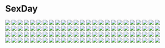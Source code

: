 # SexDay
![](https://konachan.com/image/9c6e9e920dc1321e4295bff70805bb66/Konachan.com%20-%2014298%20anthropomorphism%20breasts%20cleavage%20elbow_gloves%20gloves%20os-tan%20windows%20xp.jpg)
![](https://konachan.com/image/9ea5719048881f7204d0bee4dc23eff4/Konachan.com%20-%20242914%20animal%20apple%20bat%20bow%20cross%20food%20fruit%20group%20gun%20halloween%20hat%20headband%20male%20original%20pantyhose%20pumpkin%20ra-bit%20skirt%20tail%20tie%20weapon%20witch_hat%20wolfgirl.jpg)
![](https://konachan.com/image/a66e8d1d8d6178182c5f2e1790020f6d/Konachan.com%20-%20113530%20amami_haruka%20chibi%20futami_ami%20futami_mami%20ganaha_hibiki%20group%20hoshii_miki%20idolmaster%20kikuchi_makoto%20minase_iori%20miura_azusa%20shijou_takane%20twins.jpg)
![](https://konachan.com/image/427c94324917f9b74065f3edcd6e5fd9/Konachan.com%20-%20219913%20all_male%20blindfold%20japanese_clothes%20kzcjimmy%20male%20necklace%20original%20pixiv_fantasia%20red_hair%20short_hair%20torn_clothes.jpg)
![](https://konachan.com/jpeg/ba74915f8770e9776ec2eb3a5d6cb8e5/Konachan.com%20-%2096764%20alice_margatroid%20blonde_hair%20blue_eyes%20book%20doll%20hourai%20mage%20nanahara_fuyuki%20red_eyes%20shanghai_doll%20touhou%20weapon.jpg)
![](https://konachan.com/image/088b5ad3b5696161f1b7aa08cc45f439/Konachan.com%20-%2049060%20119%20green_hair%20hatsune_miku%20headphones%20long_hair%20melt_%28vocaloid%29%20vocaloid.jpg)
![](https://konachan.com/image/e9786e5eea57061a56082914f3ec77fb/Konachan.com%20-%209738%20andou_mahoro%20mahoromatic.jpg)
![](https://konachan.com/image/9b1c80fba8f32cbfb9f8da9e80d7de1b/Konachan.com%20-%209900%20minakami_kaho%20minakami_rinrin%20sister_princess%20skintight%20tagme%20tenhiro_naoto.jpg)
![](https://konachan.com/image/055f364d8853629ae12e45df0480827f/Konachan.com%20-%2085273%20end_of_eternity%20reanbell%20vashyron%20zephyr.jpg)
![](https://konachan.com/jpeg/e3c85293053d468bd2d8c8fca774a850/Konachan.com%20-%20244652%20cc%20close%20code_geass%20green_hair%20transparent%20vector%20yellow_eyes.jpg)
![](https://konachan.com/image/9e5d28269ead3df6088d0da41b98be9c/Konachan.com%20-%20153276%20all_male%20bondage%20brown_hair%20male%20original%20sleeping%20trap%20yuki18r.jpg)
![](https://konachan.com/jpeg/112400c0023b0dd35a70462c8c5e8fc5/Konachan.com%20-%20287356%20amiya_%28arknights%29%20animal_ears%20aqua_eyes%20arknights%20ass%20barefoot%20blush%20brown_hair%20cameltoe%20cropped%20gatari%20long_hair%20ponytail%20tail%20wink.jpg)
![](https://konachan.com/image/dca1e6fe588842f634ed64dd9210a00c/Konachan.com%20-%207150%20animal_ears%20doggirl%20gagraphic%20gashin%20logo%20loli%20watermark.jpg)
![](https://konachan.com/jpeg/fe32021909b95d5c9a79c4676a5b720b/Konachan.com%20-%20295816%202girls%20black_eyes%20black_hair%20brown_hair%20long_hair%20noda_shuha%20original%20scarf%20school_uniform.jpg)
![](https://konachan.com/jpeg/482f54d9a5ab1432340e6dee2473a338/Konachan.com%20-%2034285%20ef%20miyamura_miyako%20nanao_naru.jpg)
![](https://konachan.com/jpeg/6253bb77cb6684858b3d449bf51de786/Konachan.com%20-%20245837%20black_hair%20breasts%20censored%20cunnilingus%20fellatio%20game_cg%20handjob%20male%20navel%20nipples%20penis%20short_hair%20spread_legs%20tomohiro_kai%20twintails%20utsugi_tsubaki.jpg)
![](https://konachan.com/image/98f32c8c93caf101ac83546169f531a6/Konachan.com%20-%20163446%20akkijin%20chaos_%28valkyrie_crusade%29%20clouds%20gloves%20gray_hair%20long_hair%20pink_eyes%20torn_clothes%20valkyrie_crusade%20wings.jpg)
![](https://konachan.com/image/12e90a743bfe056176f9945c529200ad/Konachan.com%20-%20254896%20albedo%20bed%20black_hair%20blush%20breasts%20cleavage%20demon%20elbow_gloves%20gloves%20horns%20long_hair%20maehara_momoko%20overlord%20scan%20wings%20yellow_eyes.jpg)
![](https://konachan.com/image/6a46ef01e07c1674f0e8edf1c817e929/Konachan.com%20-%20103148%20blonde_hair%20blue_eyes%20breasts%20cleavage%20sweet_devil_%28vocaloid%29%20tail%20thighhighs%20tie%20vocaloid.jpg)
![](https://konachan.com/jpeg/adecca6199ecf750c762f5118034d33a/Konachan.com%20-%20284480%20animal%20boots%20breasts%20dress%20gray_hair%20original%20penguin%20ponytail%20purple_eyes%20signed%20waifu2x%20white%20yua_%28tick-tack%29.jpg)
![](https://konachan.com/image/73cc0368837366bb7ce9a138275c1e2d/Konachan.com%20-%2027939%20loveless.jpg)
![](https://konachan.com/image/45634849a665d90b5714558fea1e9293/Konachan.com%20-%2015511%20ryoujoku_onna_kyoushi_reijin_tenraku_hen%20tagme.jpg)
![](https://konachan.com/jpeg/92c401a953cf048c4ad4263854f3135f/Konachan.com%20-%20183461%20blue_hair%20clouds%20dress%20flowers%20hinanawi_tenshi%20long_hair%20red_eyes%20see_through%20suisai.%20touhou.jpg)
![](https://konachan.com/image/6f67ebccb4889e6b349c991743b7912a/Konachan.com%20-%20271461%202girls%20animal_ears%20aqua_eyes%20blade_%26_soul%20breasts%20cleavage%20inpel%20long_hair%20panties%20red_eyes%20shirt%20tail%20underwear%20watermark%20white%20white_hair%20yukata.jpg)
![](https://konachan.com/jpeg/be67bbc9b0fc08cbfb3a77ee7adb5635/Konachan.com%20-%2050534%20chibi%20saki%20scan.jpg)
![](https://konachan.com/jpeg/a9365094a59b231c78b8894376f37988/Konachan.com%20-%20176880%20anus%20ass%20black_hair%20blush%20fujimori_kaname%20game_cg%20long_hair%20nopan%20pussy%20red_eyes%20shidou_mana%20thighhighs%20third-party_edit%20uncensored%20yuuki_hagure.jpg)
![](https://konachan.com/image/3fc1f499569ea9db522b8452d2ffa763/Konachan.com%20-%20302806%20bodysuit%20computer%20drink%20gun%20punishing%3A_gray_raven%20robot%20short_hair%20techgirl%20thighhighs%20weapon%20white_hair%20yellow_eyes%20zheshe_jing.jpg)
![](https://konachan.com/image/66a94979e34ed24e33561bc668e2e798/Konachan.com%20-%20175963%20blue_eyes%20blue_hair%20dress%20feathers%20flowers%20glasses%20gloves%20group%20gumi%20kaito%20long_hair%20male%20meiko%20microphone%20pantyhose%20pink_hair%20rose%20scarf%20vocaloid.jpg)
![](https://konachan.com/image/a3f6ff86f0ffa560dbc226dd9a7730cb/Konachan.com%20-%2028451%20bikini%20hiiragi_kagami%20hug%20izumi_konata%20lucky_star%20swimsuit.jpg)
![](https://konachan.com/image/483b163eaef4fc033b22bb611680954f/Konachan.com%20-%20236040%202girls%20black_eyes%20black_hair%20blonde_hair%20building%20hakurei_reimu%20hat%20long_hair%20shorts%20skirt%20socks%20touhou%20train%20weapon%20yellow_eyes%20zicai_tang.jpg)
![](https://konachan.com/jpeg/1a5268e760e73df0bd7313544ba9fd4f/Konachan.com%20-%20255262%20anus%20aoi_tori%20censored%20game_cg%20gray_hair%20koku%20long_hair%20nude%20purple_software%20pussy%20pussy_juice%20tagme_%28character%29%20thighhighs.jpg)
![](https://konachan.com/image/b82ed2704e760ac415f603217496e7ca/Konachan.com%20-%20171767%20blue_eyes%20chikashige%20flowers%20gloves%20headphones%20long_hair%20megurine_luka%20navel%20necklace%20pink_hair%20rose%20vocaloid.jpg)
![](https://konachan.com/jpeg/f8eb4481ef66ff031fe3b0ec48f75060/Konachan.com%20-%20168498%20blindfold%20blush%20bondage%20boots%20breasts%20censored%20cum%20long_hair%20mask%20nipples%20nishieda%20orange_hair%20original%20penis%20pubic_hair%20pussy%20scan%20sex%20thighhighs%20wet.jpg)
![](https://konachan.com/image/1e000b70cabc9c986820e154a7793476/Konachan.com%20-%20150553%20black_hair%20original%20school_uniform%20thighhighs%20tokiti.jpg)
![](https://konachan.com/image/bd6dc846769f75aca19e793127dee18c/Konachan.com%20-%20284789%20bed%20blue_eyes%20blush%20breasts%20brown_hair%20choker%20cleavage%20close%20couch%20headdress%20maid%20original%20sakiryo_kanna%20short_hair%20thighhighs%20wristwear.jpg)
![](https://konachan.com/image/b170db8c73c48dba18c507ac54e52bac/Konachan.com%20-%20277063%20blonde_hair%20fate_grand_order%20fate_%28series%29%20flat_chest%20hat%20loli%20long_hair%20panties%20pink_eyes%20signed%20sketch%20swd3e2%20underwear.jpg)
![](https://konachan.com/jpeg/1c3460ae6f9301bcd4d06ee2e183b4ae/Konachan.com%20-%20218329%20aqua_eyes%20blonde_hair%20blush%20ellen_baker%20karutamo%20new_horizon%20petals%20ponytail%20third-party_edit%20white%20wink.jpg)
![](https://konachan.com/image/44f33073203559ce04199366f2bfdd59/Konachan.com%20-%2014940%20alvis_hamilton%20claus_valca%20last_exile%20lavie_head.jpg)
![](https://konachan.com/jpeg/bf5741065158db81a83dbc0098a8590c/Konachan.com%20-%20299006%20akai_haato%20blonde_hair%20green_eyes%20hololive%20long_hair%20navel%20neps-l%20nipples%20nude%20pussy%20signed%20thighhighs%20uncensored.jpg)
![](https://konachan.com/jpeg/5d533b48939fd3379ad3138b601233ed/Konachan.com%20-%207157%20clamp%20hanato_kobato%20kobato.jpg)
![](https://konachan.com/jpeg/4c784ca3bb2edb59500da42d18c65967/Konachan.com%20-%20265618%20animal_ears%20black_hair%20catgirl%20chibi%20food%20game_cg%20green_eyes%20long_hair%20nekoya_kohina%20noda_shuha%20purple_eyes%20skyfish%20tagme_%28artist%29%20white_hair.jpg)
![](https://konachan.com/image/9064f26bfeb5dcb34129a794e447c323/Konachan.com%20-%2057750%20blindfold%20blue_hair%20bondage%20gag%20glasses%20guitar%20hiiragi_kagami%20instrument%20izumi_konata%20long_hair%20lucky_star%20parody%20purple_hair%20takara_miyuki%20white_hair.jpg)
![](https://konachan.com/image/f5883164aa7dab680410a19064c34d37/Konachan.com%20-%20142355%20breasts%20chitanda_eru%20hyouka%20jpeg_artifacts%20nakano_sora%20nipples%20underwear%20undressing.jpg)
![](https://konachan.com/jpeg/84fdd0b7742eb1b02eeca1fc9102c8d5/Konachan.com%20-%20219682%20kan_%28aaaaari35%29%20shameimaru_aya%20touhou.jpg)
![](https://konachan.com/image/420811c22d9afc4462f86bc59fddae0c/Konachan.com%20-%20167938%20agemono%20barefoot%20black_hair%20blue_eyes%20blush%20bow%20bra%20breasts%20cleavage%20flat_chest%20garter%20loli%20navel%20original%20panties%20ponytail%20twintails%20underwear%20white.jpg)
![](https://konachan.com/image/a2e0865ecb06b8dd50b3b00f797d12b1/Konachan.com%20-%2052338%20tengen_toppa_gurren_lagann%20yoko_littner.jpg)
![](https://konachan.com/image/7b6f96b368564ab47c14fbaea942fbf9/Konachan.com%20-%20129867%20black_hair%20black_rock_shooter%20blue_eyes%20chain%20hellshock%20kuroi_mato%20scar%20twintails%20weapon.jpg)
![](https://konachan.com/image/cd62d615e4524fe74b6182987c7982b2/Konachan.com%20-%2035262%20ayanami_rei%20fukano_youichi%20gothic%20ikari_shinji%20neon_genesis_evangelion%20soryu_asuka_langley.jpg)
![](https://konachan.com/jpeg/0e71ac127a5def807074827b4dcbb92e/Konachan.com%20-%20188962%202girls%20animal_ears%20catgirl%20long_hair%20lump_of_sugar%20mizune_gin%20prism_rhythm%20school_uniform%20sesena_yau%20tail%20thighhighs%20tokitou_kasumi.jpg)
![](https://konachan.com/jpeg/1dbf0064f5a61e9f297842e5943fd557/Konachan.com%20-%20278567%20animal_ears%20ass%20bell%20black_hair%20bow%20braids%20breasts%20foxgirl%20gloves%20long_hair%20no_bra%20nopan%20ofuda%20open_shirt%20original%20rope%20tail%20thighhighs%20waifu2x.jpg)
![](https://konachan.com/jpeg/bc145f7b388ebb38ffed5604edc8cbb3/Konachan.com%20-%20146740%20bed%20blonde_hair%20flandre_scarlet%20glasses%20haruyonoto%20navel%20red_eyes%20school_uniform%20thighhighs%20touhou%20underwear%20vampire.jpg)
![](https://konachan.com/image/7c49ded2ecc5fd7900586d205bac9726/Konachan.com%20-%2041818%20atsushi_doujou%20black%20genda_ryusuke%20kasahara_iku%20komaki_mikihisa%20shibasaki_asako%20tezuka_hikaru%20toshokan_sensou.jpg)
![](https://konachan.com/image/ad7efc383c6079d71248c8f6048963d2/Konachan.com%20-%20242608%20bow%20breasts%20gray_hair%20green_eyes%20long_hair%20luo_tianyi%20nerv110%20petals%20vocaloid%20vocaloid_china.jpg)
![](https://konachan.com/jpeg/0d0e17b3833418e2b9e17972053de926/Konachan.com%20-%20282789%202girls%20breasts%20cinderella_%28sinoalice%29%20dark_skin%20gun%20hoshizaki_reita%20signed%20sinoalice%20snow_white_%28sinoalice%29%20sword%20watermark%20weapon.jpg)
![](https://konachan.com/jpeg/260746e3e15778c578ac1fb33bc9fcfe/Konachan.com%20-%20147567%20anus%20bed%20blush%20breasts%20collar%20cross%20fang%20green_eyes%20kneehighs%20long_hair%20navel%20necklace%20nipples%20pink_hair%20pussy%20saipaco%20spread_legs%20uncensored.jpg)
![](https://konachan.com/jpeg/f34945a7f3d05a64c19b99298f6b27bd/Konachan.com%20-%20291032%20animal_ears%20blonde_hair%20blush%20breasts%20foxgirl%20kemono_friends%20long_hair%20nipples%20nude%20orange_eyes%20pussy%20spread_legs%20tateha%20tie%20uncensored.jpg)
![](https://konachan.com/jpeg/1e99dc37321054dc9edde8110b661527/Konachan.com%20-%20124087%20animal_ears%20blush%20foxgirl%20japanese_clothes%20long_hair%20miko%20night%20original%20panties%20red_eyes%20second_heaven%20tail%20thighhighs%20underwear.jpg)
![](https://konachan.com/image/3fc77172f065f3a8bff1c2e14839d9f8/Konachan.com%20-%2026815%20nana%20nana_%28series%29%20osaki_nana%20silhouette.jpg)
![](https://konachan.com/image/f40a13870fdeb6824351ac60473db3f0/Konachan.com%20-%2023569%20black_lagoon%20dutch%20gun%20revy%20weapon.jpg)
![](https://konachan.com/jpeg/38e93375c455541e3d500136f44c7cae/Konachan.com%20-%20251804%20anthropomorphism%20azur_lane%20chita_%28ketchup%29%20long_hair%20red_eyes%20signed%20thighhighs%20twintails%20vampire_%28azur_lane%29%20white_hair.jpg)
![](https://konachan.com/image/219dc67ba35002250e3d19aa3f1fa8b9/Konachan.com%20-%20215439%20anthropomorphism%20aqua_eyes%20armor%20bikini%20breasts%20cleavage%20glasses%20gloves%20gods%20kantai_collection%20supply_depot_hime%20swimsuit%20white_hair.jpg)
![](https://konachan.com/image/df3c3920993521b824427d8d422b3daf/Konachan.com%20-%2094752%20blue_eyes%20blue_hair%20clouds%20flowers%20hatsune_miku%20lightofheaven%20long_hair%20petals%20sky%20twintails%20vocaloid%20wings.jpg)
![](https://konachan.com/image/f2159f10bf6b8a57e25bd33ec1201a83/Konachan.com%20-%2010390%20bikini%20green_eyes%20orange_hair%20raimuiro_senkitan%20sanada_momen%20swimsuit.jpg)
![](https://konachan.com/image/e115dc5ffc50e99ff978ff456cb6ac84/Konachan.com%20-%20134723%20makise_kurisu%20steins%3Bgate%20tagme.jpg)
![](https://konachan.com/image/172d8f21496c9d065ca983fcd28e105f/Konachan.com%20-%20193386%20animal%20barefoot%20breasts%20cherry%20cleavage%20crown%20elephant%20food%20fruit%20green_eyes%20lakshmi_%28p%26d%29%20purple_hair%20puzzle_%26_dragons%20sho_%28shoichi-kokubun%29.jpg)
![](https://konachan.com/image/8f6ab4bc352edcd3f4d14367c8242c39/Konachan.com%20-%2056128%20alicia_melchiott%20brigitte_stark%20isara_gunther%20largo_potter%20valkyria_chronicles%20welkin_gunther.jpg)
![](https://konachan.com/jpeg/4cc8fcdd3363052b29f9a83eec95c17b/Konachan.com%20-%20305063%20kedama_milk%20loli%20long_hair%20original%20signed%20skull%20stockings%20wings.jpg)
![](https://konachan.com/jpeg/c43aa46d56e0d4993b7cf2341fed6627/Konachan.com%20-%2042587%20blue_hair%20da_capo%20green_eyes%20hat%20izumi_konata%20lucky_star%20school_uniform%20shirakawa_kotori%20white.jpg)
![](https://konachan.com/jpeg/284b05b7b25245d92635189bb55d191d/Konachan.com%20-%20227354%202girls%20anal%20blush%20breasts%20crown%20game_cg%20green_eyes%20honey%20nude%20pink_hair%20purple_eyes%20purple_hair%20pussy%20stockings%20uncensored%20wanaca%20wings%20yuri.jpg)
![](https://konachan.com/image/ab5b2b8c5153799a1bce8eef7a6472e5/Konachan.com%20-%2078561%20hatsune_miku%20miku_append%20sky%20twintails%20vocaloid.jpg)
![](https://konachan.com/jpeg/9e4eacb8ba22b5c4fb791c77a37fa148/Konachan.com%20-%20171636%20armor%20black_hair%20katana%20kill_la_kill%20kiryuin_satsuki%20long_hair%20mushiboy%20navel%20sword%20underboob%20weapon.jpg)
![](https://konachan.com/image/240e9754ddcc43a6731bf073a46aa9b6/Konachan.com%20-%20227786%20animal%20bubbles%20emukami%20fish%20food%20long_hair%20original%20polychromatic%20school_uniform%20stars%20water.jpg)
![](https://konachan.com/image/1f826ad806db026c86208fae41832896/Konachan.com%20-%208053%20bikini%20swimsuit.jpg)
![](https://konachan.com/jpeg/e3a6b44206a9e3783d2b077f59ebe0e6/Konachan.com%20-%2055824%2077%20breasts%20cleavage%20dress%20karen_lux_victoria%20long_hair%20mikagami_mamizu%20red_eyes%20red_hair%20summer_dress.jpg)
![](https://konachan.com/jpeg/d22e9ca43d010a547cb14208ead8cc96/Konachan.com%20-%20240693%20blonde_hair%20breasts%20cleavage%20demon%20elbow_gloves%20gloves%20laurelfalcon%20long_hair%20orange_eyes%20original%20pointed_ears%20succubus%20tail%20wings.jpg)
![](https://konachan.com/image/31aa7f7408361040c38c549e84337e6f/Konachan.com%20-%20100102%20bow%20bow_%28weapon%29%20kaname_madoka%20mahou_shoujo_madoka_magica%20pink_hair%20weapon.jpg)
![](https://konachan.com/image/b67ab9324d49f139f3c7d25a99f2bc34/Konachan.com%20-%2058269%20ass%20bath%20itou_noiji%20nude%20scan%20shakugan_no_shana%20shana.jpg)
![](https://konachan.com/image/2a9e0a6f5f8666632b38e9d8380ee0b1/Konachan.com%20-%20148897%20anegasaki_nene%20brown_hair%20flowers%20hat%20love_plus%20mino_taro%20rose.jpg)
![](https://konachan.com/image/dc15cf7385ac76b1efa44310e80dc750/Konachan.com%20-%20138537%20hatsune_miku%20mariwai_%28marireroy%29%20red%20silhouette%20vocaloid.jpg)
![](https://konachan.com/image/70c3277b70ed5e5886c97d763510ad1f/Konachan.com%20-%20155713%20blue_eyes%20blue_hair%20cinderella%20dress%20flowers%20tagme.jpg)
![](https://konachan.com/image/35883862afbd872f4052c21db392ce66/Konachan.com%20-%2026986%20izumi_konata%20lucky_star%20parody%20sky%20toki_wo_kakeru_shoujo.jpg)
![](https://konachan.com/jpeg/babca776a2dfd6324f34823b18001281/Konachan.com%20-%20203820%20animal_ears%20anza_tomo%20bed%20bikini_top%20blush%20brown_hair%20catgirl%20fang%20green_eyes%20idolmaster%20navel%20nopan%20shirt%20short_hair%20thighhighs%20underboob%20wet.jpg)
![](https://konachan.com/image/0d110dd1aefee2556a930aefaa04b766/Konachan.com%20-%2038558%20asakura_nemu%20da_capo.jpg)
![](https://konachan.com/image/57ff221a31ff55e5eec806612affa80d/Konachan.com%20-%20274439%202girls%20blonde_hair%20blue_eyes%20breasts%20fingering%20long_hair%20nipples%20nude%20purple_hair%20pussy%20pussy_juice%20rena_asteria%20uncensored%20yuinshiel_asteria%20yuri.jpg)
![](https://konachan.com/image/2529e8bccd557d3896adc689d71bc735/Konachan.com%20-%2042849%20aliasing%20initial-g%20komaki_manaka%20to_heart%20to_heart_2.jpg)
![](https://konachan.com/jpeg/3756ac1ac3a6a1621c98e502c63e6fd3/Konachan.com%20-%20114303%20bandage%20bed%20black_hair%20blush%20breasts%20censored%20game_cg%20long_hair%20nipples%20orion_%28orionproject%29%20pussy%20rance_quest%20ribbons%20uesugi_kenshin.jpg)
![](https://konachan.com/jpeg/5054adee55effd7e5cf5843effec7d6f/Konachan.com%20-%20298276%20blush%20chiyomaru_%28yumichiyo0606%29%20gloves%20gray_hair%20lize_helesta%20long_hair%20nijisanji%20purple_eyes%20tiara.jpg)
![](https://konachan.com/image/cb86f3fbdc8ba0f9474d4f04275263de/Konachan.com%20-%2065623%20christmas%20hanato_kobato%20kobato%20snow%20winter.jpg)
![](https://konachan.com/image/e60e3b4acb65501d72f23573b2d24a05/Konachan.com%20-%20278518%20feathers%20flowers%20gray_hair%20headband%20konno_junko%20pcw%20petals%20pink_eyes%20red%20rose%20short_hair%20zombie_land_saga.jpg)
![](https://konachan.com/image/660b5baf2cfcb40b25ce01e46ab47e89/Konachan.com%20-%2061439%20close%20nagato_yuki%20suzumiya_haruhi_no_yuutsu.jpg)
![](https://konachan.com/jpeg/38345fd9fa2f2b990d8435c5607a6fb0/Konachan.com%20-%20202361%20braids%20crying%20gloves%20hachimitsu_honey%20hoodie%20purple_eyes%20tears%20twintails%20vocaloid%20voiceroid%20white_hair%20yuzuki_yukari.jpg)
![](https://konachan.com/image/e473f28dd5617b5454ff487ea0c00cbe/Konachan.com%20-%20160711%20beach%20bikini%20blue_eyes%20brown_hair%20drink%20flowers%20food%20fruit%20long_hair%20navel%20necklace%20original%20suikakitsu_shiro%20sunglasses%20swimsuit%20watermelon.jpg)
![](https://konachan.com/image/7072aefd7b469a46b3e95b253b40ca0a/Konachan.com%20-%20177876%202girls%20barefoot%20blue_hair%20bow%20breasts%20brown_eyes%20brown_hair%20censored%20kimiterary%20long_hair%20navel%20nipples%20nude%20pussy%20red_eyes%20ribbons%20signed%20yuri.jpg)
![](https://konachan.com/image/afe09df5bb60c1c2565ce175e69028a5/Konachan.com%20-%20161819%20animal%20aqua_eyes%20aqua_hair%20bird%20blush%20elbow_gloves%20flowers%20gloves%20hatsune_miku%20sky%20twintails%20vocaloid%20wedding_attire.jpg)
![](https://konachan.com/jpeg/e4db1e28d6388dc732d7b56731332b16/Konachan.com%20-%20240979%20eromanga-sensei%20izumi_sagiri%20loli%20shirt%20ttc%20white%20white_hair.jpg)
![](https://konachan.com/image/b7f228cefb477443f5e7442359c91367/Konachan.com%20-%20221461%20vocaloid%20voiceroid%20yoshino_ryou%20yuzuki_yukari.jpg)
![](https://konachan.com/image/51e697f1b497b085f7636360780ee3bb/Konachan.com%20-%2048854%20cure_aqua%20cure_dream%20cure_lemonade%20cure_mint%20cure_rouge%20delica%20futari_wa_precure%20precure%20yes%21_precure_5.jpg)
![](https://konachan.com/image/c8210a7f2aec1111c80068aad58821f3/Konachan.com%20-%20235081%20blonde_hair%20choker%20dress%20glasses%20headdress%20long_hair%20ogami_kazuki%20orange_eyes%20racua_%28sennen_sensou_aigis%29%20ribbons%20sennen_sensou_aigis%20vampire.jpg)
![](https://konachan.com/image/49942ae25ca149d8077fda57a41875cb/Konachan.com%20-%20121833%20game_cg%20haruka_natsuki%20ponytail%20skirt%20tae%20weapon%20yurikago_kara_tenshi_made.jpg)
![](https://konachan.com/image/6fb0e1d11c31076fad86a17e49c2721d/Konachan.com%20-%2076835%20angel_beats%21%20blush%20long_hair%20tachibana_kanade%20yellow_eyes.jpg)
